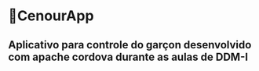 # 📱CenourApp
## Aplicativo para controle do garçon desenvolvido com apache cordova durante as aulas de DDM-I
